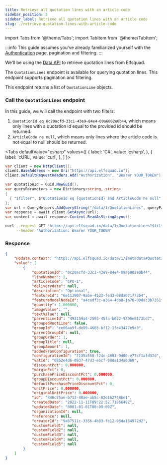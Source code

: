 ```yaml
---
title: Retrieve all quotation lines with an article code
sidebar_position: 3
sidebar_label: Retrieve all quotation lines with an article code
slug: ./retrieve-quotation-lines-with-article-code
---
```


import Tabs from '@theme/Tabs';
import TabItem from '@theme/TabItem';

:::info
This guide assumes you've already familiarized yourself with the
[Authentication](http://localhost:3000/docs/authentication/) page,
pagination and filtering.
:::

We'll be using the [Data API]("/apis/data-api") to retrieve
quotation lines from Elfsquad.

The `QuotationLines` endpoint is available for querying quotation lines.
This endpoint supports pagination and filtering.

This endpoint returns a list of `QuotationLine` objects.

### Call the `QuotationLines` endpoint
In this guide, we will call the endpoint with two filters:

1. `QuotationId eq 0c20acfd-33c1-43e9-84e4-09a6002e0b44`, which means
   only lines with a quotation id equal to the provided id should be
   returned.
2. `ArticleCode ne null`, which means only lines where the article code
   is not equal to null should be returned.

<Tabs
  defaultValue="csharp"
  values={[
    { label: 'C#', value: 'csharp', },
    { label: 'cURL', value: 'curl', },
  ]
}>

  <TabItem value="csharp">

  ```csharp
var client = new HttpClient();
client.BaseAddress = new Uri("https://api.elfsquad.io");
client.DefaultRequestHeaders.Add("Authorization", "Bearer YOUR_TOKEN");

var quotationId = Guid.NewGuid();
var queryParameters = new Dictionary<string, string>
{
    { "$filter", $"QuotationId eq {quotationId} and ArticleCode ne null" }
};
var url = QueryHelpers.AddQueryString("/data/1/QuotationLines", queryParameters);
var response = await client.GetAsync(url);
var content = await response.Content.ReadAsStringAsync();
  ```
  </TabItem>

  <TabItem value="curl">

  ```bash
  curl --request GET 'https://api.elfsquad.io/data/1/QuotationLines?$filter=QuotationId%20e%20ee0a67a0-5a65-4868-b0a0-306c4cd3d62d%20and%20ArticleCode ne null' \
       --header 'Authorization: Bearer YOUR_TOKEN'
  ```
  </TabItem>

</Tabs>

### Response

```json
{
    "@odata.context": "https://api.elfsquad.io/data/1/$metadata#QuotationLines",
    "value": [
        {
            "quotationId": "0c20acfd-33c1-43e9-84e4-09a6002e0b44",
            "lineNumber": 2,
            "articleCode": "CPQ-1",
            "deliverydate": null,
            "description": "Optional",
            "featureId": "6e113907-9abe-4523-fed3-08da071773b4",
            "featureModelNodeId": "a4cadf3c-a364-4da0-1a70-08dac3b7351f",
            "quantity": 1.000000,
            "imageValue": "",
            "textValue": null,
            "parentLineId": "493159a4-2593-45fa-b022-9895e8173bd7",
            "groupedRootLine": false,
            "groupId": "ce06aa9f-de89-4603-bf12-1fe43477e9a3",
            "parentGroupId": null,
            "groupOrder": 1,
            "groupTitle": null,
            "groupAmount": 1,
            "addedFromConfiguration": true,
            "configurationId": "7135a558-f24c-4683-9d00-e77cf1afd32d",
            "vatId": "0852e4d6-0937-47d3-e6cf-08da1d4a0d68",
            "discountPct": 0.000000,
            "marginPct": 0,
            "purchasePriceDiscountPct": 0.000000,
            "groupDiscountPct": 0.000000,
            "defaultPurchasePriceDiscountPct": 0,
            "unitPrice": 0.000000,
            "originalUnitPrice": 0.000000,
            "id": "846c75ae-b713-40ae-ab5c-82e162748be1",
            "createdDate": "2022-11-11T09:22:52.7186648Z",
            "updatedDate": "0001-01-01T00:00:00Z",
            "organizationId": null,
            "reference": null,
            "creatorId": "9a67511c-3356-4b03-fe12-08da134972d2",
            "customField1": null,
            "customField2": null,
            "customField3": null,
            "customField4": null,
            "customField5": null
        }
    ]
}
```

